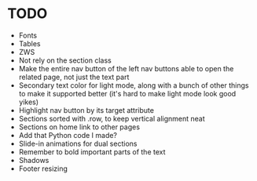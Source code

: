 # TODO

- Fonts
- Tables
- ZWS
- Not rely on the section class
- Make the entire nav button of the left nav buttons able to open the related page, not just the text part
- Secondary text color for light mode, along with a bunch of other things to make it supported better (it's hard to make light mode look good yikes)
- Highlight nav button by its target attribute
- Sections sorted with .row, to keep vertical alignment neat
- Sections on home link to other pages
- Add that Python code I made?
- Slide-in animations for dual sections
- Remember to bold important parts of the text
- Shadows
- Footer resizing